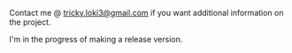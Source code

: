 Contact me @ tricky.loki3@gmail.com if you want additional information on the project.

I'm in the progress of making a release version.
